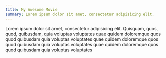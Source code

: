 ```yaml
---
title: My Awesome Movie
summary: Lorem ipsum dolor sit amet, consectetur adipisicing elit.
---
```

  Lorem ipsum dolor sit amet, consectetur adipisicing elit. Quisquam, quos, quod, quibusdam, quia voluptas 
  voluptates quae quidem doloremque quos quod quibusdam quia voluptas voluptates quae quidem doloremque quos
  quod quibusdam quia voluptas voluptates quae quidem doloremque quos quod quibusdam quia voluptas voluptates
